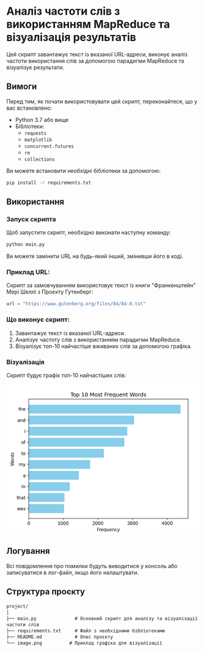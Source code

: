 # Аналіз частоти слів з використанням MapReduce та візуалізація результатів

Цей скрипт завантажує текст із вказаної URL-адреси, виконує аналіз частоти використання слів за допомогою парадигми MapReduce та візуалізує результати.

## Вимоги

Перед тим, як почати використовувати цей скрипт, переконайтеся, що у вас встановлено:

- Python 3.7 або вище
- Бібліотеки:
  - `requests`
  - `matplotlib`
  - `concurrent.futures`
  - `re`
  - `collections`

Ви можете встановити необхідні бібліотеки за допомогою:

```bash
pip install -r requirements.txt
```

## Використання

### Запуск скрипта

Щоб запустити скрипт, необхідно виконати наступну команду:

```bash
python main.py
```

Ви можете замінити URL на будь-який інший, змінивши його в коді.

### Приклад URL:

Скрипт за замовчуванням використовує текст із книги "Франкенштейн" Мері Шеллі з Проєкту Гутенберг:

```python
url = "https://www.gutenberg.org/files/84/84-0.txt"
```

### Що виконує скрипт:

1. Завантажує текст із вказаної URL-адреси.
2. Аналізує частоту слів з використанням парадигми MapReduce.
3. Візуалізує топ-10 найчастіше вживаних слів за допомогою графіка.

### Візуалізація

Скрипт будує графік топ-10 найчастіших слів:

![Пример визуализации](image.png)

## Логування

Всі повідомлення про помилки будуть виводитися у консоль або записуватися в лог-файл, якщо його налаштувати.

## Структура проєкту

```
project/
│
├── main.py              # Основний скрипт для аналізу та візуалізації частоти слів
├── requirements.txt     # Файл з необхідними бібліотеками
├── README.md            # Опис проєкту
└── image.png          # Приклад графіка для візуалізації
```
